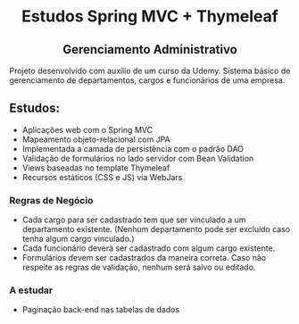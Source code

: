 <h1 align="center"> Estudos Spring MVC + Thymeleaf  </h2>
<h2 align="center"> Gerenciamento Administrativo </h2>

Projeto desenvolvido com auxílio de um curso da Udemy. 
Sistema básico de gerenciamento de departamentos, cargos e funcionários de uma empresa.  


## Estudos: 



- Aplicações web com o Spring MVC
- Mapeamento objeto-relacional com JPA
- Implementada a camada de persistência com o padrão DAO
- Validação de formulários no lado servidor com Bean Validation
- Views baseadas no template Thymeleaf
- Recursos estáticos (CSS e JS) via WebJars


### Regras de Negócio

- Cada cargo para ser cadastrado tem que ser vinculado a um departamento existente. (Nenhum departamento pode ser excluido caso tenha algum cargo vinculado.)
- Cada funcionário deverá ser cadastrado com algum cargo existente. 
- Formulários devem ser cadastrados da maneira correta. Caso não respeite as regras de validação, nenhum será salvo ou editado. 



### A estudar

- Paginação back-end nas tabelas de dados
